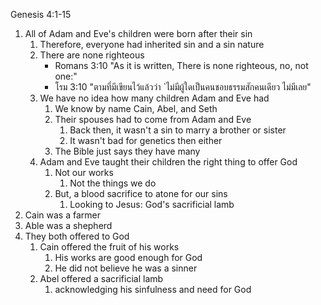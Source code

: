 Genesis 4:1-15

1. All of Adam and Eve's children were born after their sin
    1. Therefore, everyone had inherited sin and a sin nature
    2. There are none righteous
        - Romans 3:10 "As it is written, There is none righteous, no, not one:"
        - โรม 3:10 "ตามที่มีเขียนไว้แล้วว่า `ไม่มีผู้ใดเป็นคนชอบธรรมสักคนเดียว ไม่มีเลย"
    3. We have no idea how many children Adam and Eve had
        1. We know by name Cain, Abel, and Seth
        2. Their spouses had to come from Adam and Eve
            1. Back then, it wasn't a sin to marry a brother or sister
            2. It wasn't bad for genetics then either
        3. The Bible just says they have many
    4. Adam and Eve taught their children the right thing to offer God
        1. Not our works
            1. Not the things we do
        2. But, a blood sacrifice to atone for our sins
            1. Looking to Jesus: God's sacrificial lamb
2. Cain was a farmer
3. Able was a shepherd
4. They both offered to God
    1. Cain offered the fruit of his works
        1. His works are good enough for God
        2. He did not believe he was a sinner
    2. Abel offered a sacrificial lamb
        1. acknowledging his sinfulness and need for God